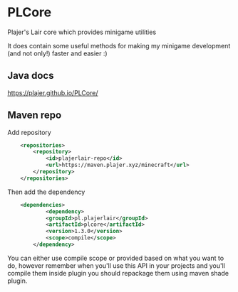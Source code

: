 # PLCore
Plajer's Lair core which provides minigame utilities

It does contain some useful methods for making my minigame development (and not only!) faster and easier :)

## Java docs
https://plajer.github.io/PLCore/

## Maven repo
Add repository
```xml
    <repositories>
        <repository>
            <id>plajerlair-repo</id>
            <url>https://maven.plajer.xyz/minecraft</url>
        </repository>
    </repositories>
```
Then add the dependency
```xml
    <dependencies>
            <dependency>
            <groupId>pl.plajerlair</groupId>
            <artifactId>plcore</artifactId>
            <version>1.3.0</version>
            <scope>compile</scope>
        </dependency>
```
You can either use compile scope or provided based on what you want to do, however remember when you'll use this API in your projects
and you'll compile them inside plugin you should repackage them using maven shade plugin.
